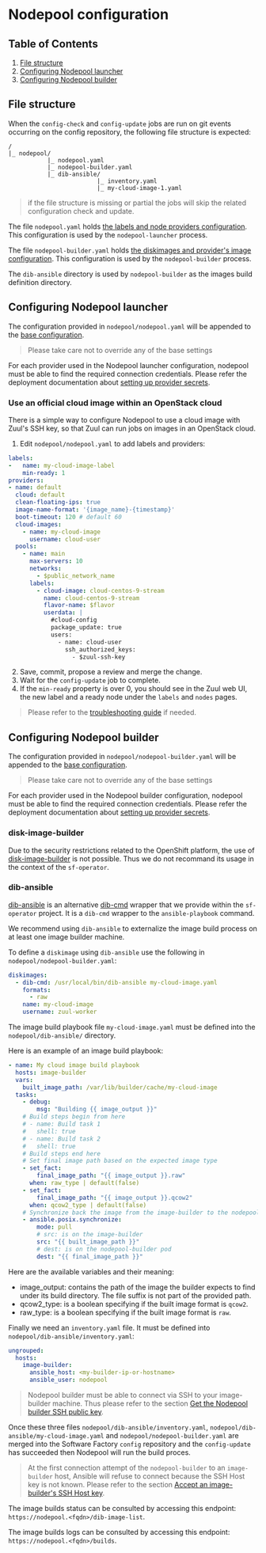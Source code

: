 # Nodepool configuration

## Table of Contents

1. [File structure](#file-structure)
1. [Configuring Nodepool launcher](#configuring-nodepool-launcher)
1. [Configuring Nodepool builder](#configuring-nodepool-builder)

## File structure

When the `config-check` and `config-update` jobs are run on git events occurring on the config repository, the following file structure is expected:

```
/
|_ nodepool/
           |_ nodepool.yaml
	       |_ nodepool-builder.yaml
           |_ dib-ansible/
                         |_ inventory.yaml
                         |_ my-cloud-image-1.yaml
```

> if the file structure is missing or partial the jobs will skip the related configuration check and update.

The file `nodepool.yaml` holds [the labels and node providers configuration](https://zuul-ci.org/docs/nodepool/latest/configuration.html). This configuration is used by the `nodepool-launcher` process.

The file `nodepool-builder.yaml` holds [the diskimages and provider's image configuration](https://zuul-ci.org/docs/nodepool/latest/configuration.html). This configuration is used by the `nodepool-builder` process.

The `dib-ansible` directory is used by `nodepool-builder` as the images build definition directory.

## Configuring Nodepool launcher

The configuration provided in `nodepool/nodepool.yaml` will be appended to the [base configuration](../../controllers/static/nodepool/generate-config.sh).

> Please take care not to override any of the base settings

For each provider used in the Nodepool launcher configuration, nodepool must be able to find the required connection credentials. Please refer the deployment documentation about [setting up provider secrets](../deployment/nodepool#setting-up-provider-secrets).

### Use an official cloud image within an OpenStack cloud

There is a simple way to configure Nodepool to use a cloud image with Zuul's SSH key, so that Zuul can run jobs on images in an OpenStack cloud.

1. Edit `nodepool/nodepool.yaml` to add labels and providers:

```yaml
labels:
-   name: my-cloud-image-label
    min-ready: 1
providers:
- name: default
  cloud: default
  clean-floating-ips: true
  image-name-format: '{image_name}-{timestamp}'
  boot-timeout: 120 # default 60
  cloud-images:
    - name: my-cloud-image
      username: cloud-user
  pools:
    - name: main
      max-servers: 10
      networks:
        - $public_network_name
      labels:
        - cloud-image: cloud-centos-9-stream
          name: cloud-centos-9-stream
          flavor-name: $flavor
          userdata: |
            #cloud-config
            package_update: true
            users:
              - name: cloud-user
                ssh_authorized_keys:
                  - $zuul-ssh-key
```

2. Save, commit, propose a review and merge the change.
3. Wait for the `config-update` job to complete.
4. If the `min-ready` property is over 0, you should see in the Zuul web UI, the new label and
   a ready node under the `labels` and `nodes` pages.

> Please refer to the [troubleshooting guide](../deployment/nodepool#troubleshooting) if needed.

## Configuring Nodepool builder

The configuration provided in `nodepool/nodepool-builder.yaml` will be appended to the [base configuration](../../controllers/static/nodepool/generate-config.sh).

> Please take care not to override any of the base settings

For each provider used in the Nodepool builder configuration, nodepool must be able to find the required connection credentials. Please refer the deployment documentation about [setting up provider secrets](../deployment/nodepool#setting-up-provider-secrets).

### disk-image-builder

Due to the security restrictions related to the OpenShift platform, the use of [disk-image-builder](https://docs.openstack.org/diskimage-builder/) is not possible. Thus we do not recommand its usage in the context of the `sf-operator`.

### dib-ansible

[dib-ansible](../../controllers/static/nodepool/dib-ansible.py) is an alternative [dib-cmd](https://zuul-ci.org/docs/nodepool/latest/configuration.html#attr-diskimages.dib-cmd) wrapper that we provide within the `sf-operator` project. It is a `dib-cmd` wrapper to the `ansible-playbook` command.

We recommend using `dib-ansible` to externalize the image build process on at least one image builder machine.

To define a `diskimage` using `dib-ansible` use the following in `nodepool/nodepool-builder.yaml`:

```yaml
diskimages:
  - dib-cmd: /usr/local/bin/dib-ansible my-cloud-image.yaml
    formats:
      - raw
    name: my-cloud-image
    username: zuul-worker
```

The image build playbook file `my-cloud-image.yaml` must be defined into the `nodepool/dib-ansible/` directory.

Here is an example of an image build playbook:

```yaml
- name: My cloud image build playbook
  hosts: image-builder
  vars:
    built_image_path: /var/lib/builder/cache/my-cloud-image
  tasks:
    - debug:
        msg: "Building {{ image_output }}"
    # Build steps begin from here
    # - name: Build task 1
    #   shell: true
    # - name: Build task 2
    #   shell: true
    # Build steps end here
    # Set final image path based on the expected image type
    - set_fact:
        final_image_path: "{{ image_output }}.raw"
      when: raw_type | default(false)
    - set_fact:
        final_image_path: "{{ image_output }}.qcow2"
      when: qcow2_type | default(false)
    # Synchronize back the image from the image-builder to the nodepool-builder
    - ansible.posix.synchronize:
        mode: pull
        # src: is on the image-builder
        src: "{{ built_image_path }}"
        # dest: is on the nodepool-builder pod
        dest: "{{ final_image_path }}"
```

Here are the available variables and their meaning:

- image_output: contains the path of the image the builder expects to find under its build directory. The file suffix is not part of the provided path.
- qcow2_type: is a boolean specifying if the built image format is `qcow2`.
- raw_type: is a boolean specifying if the built image format is `raw`.


Finally we need an `inventory.yaml` file. It must be defined into `nodepool/dib-ansible/inventory.yaml`:

```yaml
ungrouped:
  hosts:
    image-builder:
      ansible_host: <my-builder-ip-or-hostname>
      ansible_user: nodepool
```

> Nodepool builder must be able to connect via SSH to your image-builder machine. Thus please refer to the section [Get the Nodepool builder SSH public key](../deployment/nodepool#get-the-builders-ssh-public-key).

Once these three files `nodepool/dib-ansible/inventory.yaml`, `nodepool/dib-ansible/my-cloud-image.yaml` and `nodepool/nodepool-builder.yaml` are merged into the Software Factory `config` repository and the `config-update` has succeeded then Nodepool will run the build proces.

> At the first connection attempt of the `nodepool-builder` to an `image-builder` host, Ansible will refuse to connect because the SSH Host key is not known. Please refer to the section [Accept an image-builder's SSH Host key](../deployment/nodepool#accept-an-image-builders-ssh-host-key).

The image builds status can be consulted by accessing this endpoint: `https://nodepool.<fqdn>/dib-image-list`.

The image builds logs can be consulted by accessing this endpoint: `https://nodepool.<fqdn>/builds`.
